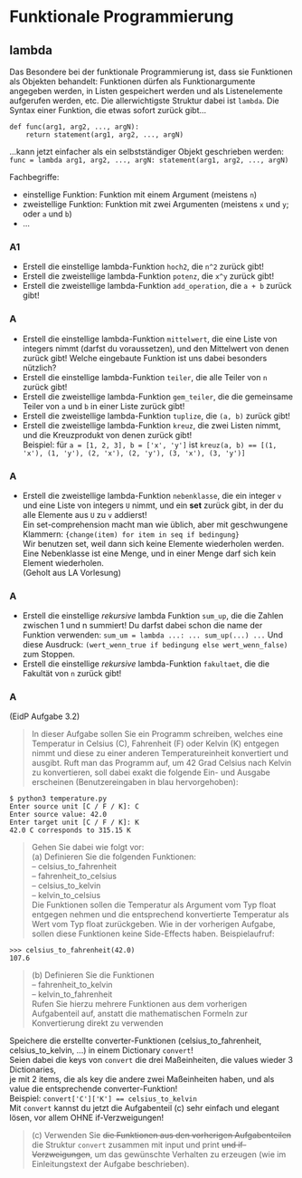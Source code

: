 # Funktionale Programmierung
## lambda
Das Besondere bei der funktionale Programmierung ist, dass sie Funktionen als Objekten behandelt:
Funktionen dürfen als Funktionargumente angegeben werden, in Listen gespeichert werden und als Listenelemente aufgerufen werden, etc.
Die allerwichtigste Struktur dabei ist `lambda`.
Die Syntax einer Funktion, die etwas sofort zurück gibt...
```
def func(arg1, arg2, ..., argN):
    return statement(arg1, arg2, ..., argN)
```
...kann jetzt einfacher als ein selbstständiger Objekt geschrieben werden: \
`func = lambda arg1, arg2, ..., argN: statement(arg1, arg2, ..., argN)`

Fachbegriffe:
- einstellige Funktion: Funktion mit einem Argument (meistens `n`)
- zweistellige Funktion: Funktion mit zwei Argumenten (meistens `x` und `y`; oder `a` und `b`)
- ...

### A1
- Erstell die einstellige lambda-Funktion `hoch2`, die `n^2` zurück gibt!
- Erstell die zweistellige lambda-Funktion `potenz`, die `x^y` zurück gibt!
- Erstell die zweistellige lambda-Funktion `add_operation`, die `a + b` zurück gibt!

### A
- Erstell die einstellige lambda-Funktion `mittelwert`, die eine Liste von integers nimmt (darfst du voraussetzen), und den Mittelwert von denen zurück gibt! Welche eingebaute Funktion ist uns dabei besonders nützlich?
- Erstell die einstellige lambda-Funktion `teiler`, die alle Teiler von `n` zurück gibt!
- Erstell die zweistellige lambda-Funktion `gem_teiler`, die die gemeinsame Teiler von `a` und `b` in einer Liste zurück gibt!
- Erstell die zweistellige lambda-Funktion `tuplize`, die `(a, b)` zurück gibt!
- Erstell die zweistellige lambda-Funktion `kreuz`, die zwei Listen nimmt, und die Kreuzprodukt von denen zurück gibt!\
Beispiel: für `a = [1, 2, 3], b = ['x', 'y']` ist `kreuz(a, b) == [(1, 'x'), (1, 'y'), (2, 'x'), (2, 'y'), (3, 'x'), (3, 'y')]`

### A
- Erstell die zweistellige lambda-Funktion `nebenklasse`, die ein integer `v` und eine Liste von integers `U` nimmt,
und ein **set** zurück gibt, in der du alle Elemente aus `U` zu `v` addierst!\
Ein set-comprehension macht man wie üblich, aber mit geschwungene Klammern: `{change(item) for item in seq if bedingung}`\
Wir benutzen set, weil dann sich keine Elemente wiederholen werden. Eine Nebenklasse ist eine Menge, und in einer Menge darf sich kein Element wiederholen.\
(Geholt aus LA Vorlesung)

### A
- Erstell die einstellige _rekursive_ lambda Funktion `sum_up`, die die Zahlen zwischen 1 und n summiert!
Du darfst dabei schon die name der Funktion verwenden: `sum_um = lambda ...: ... sum_up(...) ...`
Und diese Ausdruck: `(wert_wenn_true if bedingung else wert_wenn_false)` zum Stoppen.
- Erstell die einstellige _rekursive_ lambda-Funktion `fakultaet`, die die Fakultät von `n` zurück gibt!

### A
(EidP Aufgabe 3.2)
> In dieser Aufgabe sollen Sie ein Programm schreiben, welches eine Temperatur in
> Celsius (C), Fahrenheit (F) oder Kelvin (K) entgegen nimmt und diese zu einer anderen Temperatureinheit konvertiert und ausgibt.
> Ruft man das Programm auf, um 42 Grad Celsius nach Kelvin zu konvertieren,
> soll dabei exakt die folgende Ein- und Ausgabe erscheinen (Benutzereingaben in blau hervorgehoben):
```
$ python3 temperature.py
Enter source unit [C / F / K]: C
Enter source value: 42.0
Enter target unit [C / F / K]: K
42.0 C corresponds to 315.15 K
```
> Gehen Sie dabei wie folgt vor:\
(a) Definieren Sie die folgenden Funktionen:\
– celsius_to_fahrenheit\
– fahrenheit_to_celsius\
– celsius_to_kelvin\
– kelvin_to_celsius\
Die Funktionen sollen die Temperatur als Argument vom Typ float entgegen nehmen und die entsprechend konvertierte Temperatur als Wert vom Typ
float zurückgeben.
Wie in der vorherigen Aufgabe, sollen diese Funktionen keine Side-Effects haben.
Beispielaufruf:
```
>>> celsius_to_fahrenheit(42.0)
107.6
```
> (b) Definieren Sie die Funktionen\
> – fahrenheit_to_kelvin\
> – kelvin_to_fahrenheit\
> Rufen Sie hierzu mehrere Funktionen aus dem vorherigen Aufgabenteil auf,
> anstatt die mathematischen Formeln zur Konvertierung direkt zu verwenden

Speichere die erstellte converter-Funktionen (celsius_to_fahrenheit, celsius_to_kelvin, ...) in einem Dictionary `convert`!\
Seien dabei die keys von `convert` die drei Maßeinheiten, die values wieder 3 Dictionaries,\
je mit 2 items, die als key die andere zwei Maßeinheiten haben, und als value die entsprechende converter-Funktion!\
Beispiel: `convert['C']['K'] == celsius_to_kelvin`\
Mit `convert` kannst du jetzt die Aufgabenteil (c) sehr einfach und elegant lösen, vor allem OHNE if-Verzweigungen!
> (c) Verwenden Sie ~~die Funktionen aus den vorherigen Aufgabenteilen~~ die Struktur `convert` zusammen mit input und print ~~und if-Verzweigungen~~,
> um das gewünschte Verhalten zu erzeugen (wie im Einleitungstext der Aufgabe beschrieben).
